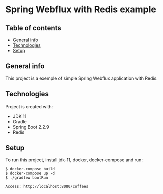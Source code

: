 # Spring Webflux with Redis example

## Table of contents
* [General info](#general-info)
* [Technologies](#technologies)
* [Setup](#setup)

## General info
This project is a exemple of simple Spring Webflux application with Redis.
	
## Technologies
Project is created with:
* JDK 11
* Gradle
* Spring Boot 2.2.9
* Redis
	
## Setup
To run this project, install jdk-11, docker, docker-compose and run:

```
$ docker-compose build
$ docker-compose up -d
$ ./gradlew bootRun

Access: http://localhost:8080/coffees 
```
